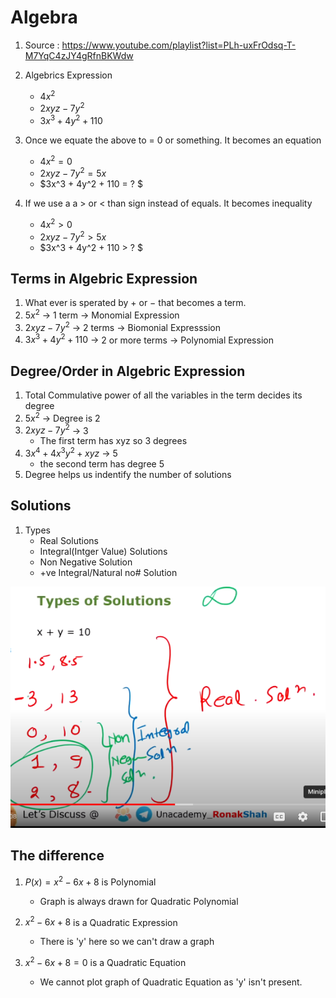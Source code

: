 # Algebra

1. Source : https://www.youtube.com/playlist?list=PLh-uxFrOdsq-T-M7YqC4zJY4gRfnBKWdw

1. Algebrics Expression
    - $4x^2$
    - $2xyz - 7y^2$
    - $3x^3 + 4y^2 + 110$
1. Once we equate the above to = 0 or something. It becomes an equation
    - $4x^2 = 0$
    - $2xyz - 7y^2 = 5x$
    - $3x^3 + 4y^2 + 110 = ? $
1. If we use a a > or < than sign instead of equals. It becomes inequality
    - $4x^2 > 0$
    - $2xyz - 7y^2 > 5x$
    - $3x^3 + 4y^2 + 110 > ? $

## Terms in Algebric Expression

1. What ever is sperated by $+$ or $-$ that becomes a term.
1. $5x^2$ -> 1 term -> Monomial Expression
1. $2xyz - 7y^2$ -> 2 terms -> Biomonial Expresssion
1. $3x^3 + 4y^2+110$ -> 2 or more terms -> Polynomial Expression

## Degree/Order in Algebric Expression

1. Total Commulative power of all the variables in the term decides its degree
1. $5x^2$ -> Degree is 2
1. $2xyz - 7y^2$ -> 3
    - The first term has xyz so 3 degrees
1. $3x^4 + 4x^3y^2 + xyz$ -> 5
    - the second term has degree 5
1. Degree helps us indentify the number of solutions


## Solutions

1. Types
    - Real Solutions
    - Integral(Intger Value) Solutions
    - Non Negative Solution
    - +ve Integral/Natural no# Solution

![plot](Images/1.algebra_img1.png)

## The difference

1. $P(x) = x^2 - 6x + 8$ is  Polynomial
    - Graph is always drawn for Quadratic Polynomial

1. $x^2 - 6x + 8$ is a Quadratic Expression
    - There is 'y' here so we can't draw a graph

1. $x^2 - 6x + 8 = 0$ is a Quadratic Equation
    - We cannot plot graph of Quadratic Equation as 'y' isn't present.  